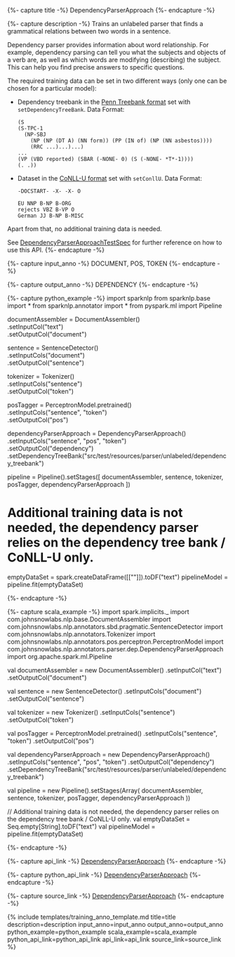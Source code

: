 {%- capture title -%}
DependencyParserApproach
{%- endcapture -%}

{%- capture description -%}
Trains an unlabeled parser that finds a grammatical relations between two words in a sentence.

Dependency parser provides information about word relationship. For example, dependency parsing can tell you what
the subjects and objects of a verb are, as well as which words are modifying (describing) the subject. This can help
you find precise answers to specific questions.

The required training data can be set in two different ways (only one can be chosen for a particular model):
  - Dependency treebank in the [Penn Treebank format](http://www.nltk.org/nltk_data/) set with `setDependencyTreeBank`. Data Format:
    ```
    (S
    (S-TPC-1
      (NP-SBJ
        (NP (NP (DT A) (NN form)) (PP (IN of) (NP (NN asbestos))))
        (RRC ...)...)...)
    ...
    (VP (VBD reported) (SBAR (-NONE- 0) (S (-NONE- *T*-1))))
    (. .))
    ```
  - Dataset in the [CoNLL-U format](https://universaldependencies.org/format.html) set with `setConllU`.
    Data Format:
    ```
    -DOCSTART- -X- -X- O

    EU NNP B-NP B-ORG
    rejects VBZ B-VP O
    German JJ B-NP B-MISC
    ```

Apart from that, no additional training data is needed.

See [DependencyParserApproachTestSpec](https://github.com/JohnSnowLabs/spark-nlp/blob/master/src/test/scala/com/johnsnowlabs/nlp/annotators/parser/dep/DependencyParserApproachTestSpec.scala) for further reference on how to use this API.
{%- endcapture -%}

{%- capture input_anno -%}
DOCUMENT, POS, TOKEN
{%- endcapture -%}

{%- capture output_anno -%}
DEPENDENCY
{%- endcapture -%}

{%- capture python_example -%}
import sparknlp
from sparknlp.base import *
from sparknlp.annotator import *
from pyspark.ml import Pipeline

documentAssembler = DocumentAssembler() \
    .setInputCol("text") \
    .setOutputCol("document")

sentence = SentenceDetector() \
    .setInputCols("document") \
    .setOutputCol("sentence")

tokenizer = Tokenizer() \
    .setInputCols("sentence") \
    .setOutputCol("token")

posTagger = PerceptronModel.pretrained() \
    .setInputCols("sentence", "token") \
    .setOutputCol("pos")

dependencyParserApproach = DependencyParserApproach() \
    .setInputCols("sentence", "pos", "token") \
    .setOutputCol("dependency") \
    .setDependencyTreeBank("src/test/resources/parser/unlabeled/dependency_treebank")

pipeline = Pipeline().setStages([
    documentAssembler,
    sentence,
    tokenizer,
    posTagger,
    dependencyParserApproach
])

# Additional training data is not needed, the dependency parser relies on the dependency tree bank / CoNLL-U only.
emptyDataSet = spark.createDataFrame([[""]]).toDF("text")
pipelineModel = pipeline.fit(emptyDataSet)

{%- endcapture -%}

{%- capture scala_example -%}
import spark.implicits._
import com.johnsnowlabs.nlp.base.DocumentAssembler
import com.johnsnowlabs.nlp.annotators.sbd.pragmatic.SentenceDetector
import com.johnsnowlabs.nlp.annotators.Tokenizer
import com.johnsnowlabs.nlp.annotators.pos.perceptron.PerceptronModel
import com.johnsnowlabs.nlp.annotators.parser.dep.DependencyParserApproach
import org.apache.spark.ml.Pipeline

val documentAssembler = new DocumentAssembler()
  .setInputCol("text")
  .setOutputCol("document")

val sentence = new SentenceDetector()
  .setInputCols("document")
  .setOutputCol("sentence")

val tokenizer = new Tokenizer()
  .setInputCols("sentence")
  .setOutputCol("token")

val posTagger = PerceptronModel.pretrained()
  .setInputCols("sentence", "token")
  .setOutputCol("pos")

val dependencyParserApproach = new DependencyParserApproach()
  .setInputCols("sentence", "pos", "token")
  .setOutputCol("dependency")
  .setDependencyTreeBank("src/test/resources/parser/unlabeled/dependency_treebank")

val pipeline = new Pipeline().setStages(Array(
  documentAssembler,
  sentence,
  tokenizer,
  posTagger,
  dependencyParserApproach
))

// Additional training data is not needed, the dependency parser relies on the dependency tree bank / CoNLL-U only.
val emptyDataSet = Seq.empty[String].toDF("text")
val pipelineModel = pipeline.fit(emptyDataSet)

{%- endcapture -%}

{%- capture api_link -%}
[DependencyParserApproach](https://nlp.johnsnowlabs.com/api/com/johnsnowlabs/nlp/annotators/parser/dep/DependencyParserApproach)
{%- endcapture -%}

{%- capture python_api_link -%}
[DependencyParserApproach](/api/python/reference/autosummary/sparknlp/annotator/dependency/dependency_parser/index.html#sparknlp.annotator.dependency.dependency_parser.DependencyParserApproach)
{%- endcapture -%}

{%- capture source_link -%}
[DependencyParserApproach](https://github.com/JohnSnowLabs/spark-nlp/tree/master/src/main/scala/com/johnsnowlabs/nlp/annotators/parser/dep/DependencyParserApproach.scala)
{%- endcapture -%}

{% include templates/training_anno_template.md
title=title
description=description
input_anno=input_anno
output_anno=output_anno
python_example=python_example
scala_example=scala_example
python_api_link=python_api_link
api_link=api_link
source_link=source_link
%}
